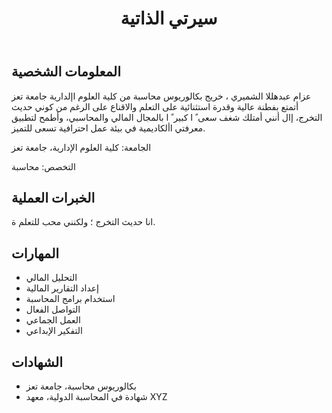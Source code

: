 
<html lang="ar">
<head>
    <meta charset="UTF-8">
    <meta name="viewport" content="width=device-width, initial-scale=1.0">
    <title>سيرتي الذاتية</title>
    <link rel="stylesheet" href="styles.css">
</head>
<body>
    <header>
        <h1>سيرتي الذاتية</h1>
    </header>
    <main>
        <section>
            <h2>المعلومات الشخصية</h2>
            <p> عزام عبدهللا الشميري ، خريج بكالوريوس محاسبة من كلية العلوم اإلدارية جامعة تعز أتمتع بفطنة عالية وقدرة استثنائية على التعلم والاقناع على الرغم من كوني حديث التخرج، إال أنني أمتلك شغف سعى ً ا كبير ً ا بالمجال المالي والمحاسبي، وأطمح لتطبيق معرفتي األكاديمية في بيئة عمل احترافية تسعى للتميز.</p>
            <p>الجامعة: كلية العلوم الإدارية، جامعة تعز</p>
            <p>التخصص: محاسبة</p>
        </section>
        <section>
            <h2>الخبرات العملية</h2>
            <p>انا حديث التخرج ؛ ولكنني محب للتعلم ة.</p>
        </section>
        <section>
            <h2>المهارات</h2>
            <ul>
                <li>التحليل المالي</li>
                <li>إعداد التقارير المالية</li>
                <li>استخدام برامج المحاسبة</li>
                <li>التواصل الفعال</li>
                <li>العمل الجماعي</li>
                <li>التفكير الإبداعي</li>
            </ul>
        </section>
        <section>
            <h2>الشهادات</h2>
            <ul>
                <li>بكالوريوس محاسبة، جامعة تعز</li>
                <li>شهادة في المحاسبة الدولية، معهد XYZ</li>
            </ul>
        </section>
    </main>
</body>
</html>
